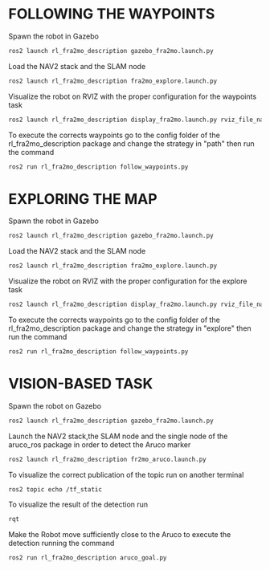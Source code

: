 
# FOLLOWING THE WAYPOINTS
Spawn the robot in Gazebo
```bash
ros2 launch rl_fra2mo_description gazebo_fra2mo.launch.py

```

Load the NAV2 stack and the SLAM node

```bash
ros2 launch rl_fra2mo_description fra2mo_explore.launch.py

```
Visualize the robot on RVIZ with the proper configuration for the waypoints task

```bash
ros2 launch rl_fra2mo_description display_fra2mo.launch.py rviz_file_name:=goals.rviz
```
To execute the corrects waypoints go to the config folder of the rl_fra2mo_description package and change the strategy in "path" then run the command

```bash
ros2 run rl_fra2mo_description follow_waypoints.py
```
# EXPLORING THE MAP

Spawn the robot in Gazebo
```bash
ros2 launch rl_fra2mo_description gazebo_fra2mo.launch.py

```

Load the NAV2 stack and the SLAM node

```bash
ros2 launch rl_fra2mo_description fra2mo_explore.launch.py

```


Visualize the robot on RVIZ with the proper configuration for the explore task
```bash
ros2 launch rl_fra2mo_description display_fra2mo.launch.py rviz_file_name:=explore.rviz

```

To execute the corrects waypoints go to the config folder of the rl_fra2mo_description package and change the strategy in "explore" then run the command
```bash
ros2 run rl_fra2mo_description follow_waypoints.py
```



# VISION-BASED TASK
Spawn the robot on Gazebo
```bash
ros2 launch rl_fra2mo_description gazebo_fra2mo.launch.py

```
Launch the NAV2 stack,the SLAM node and the single node of the aruco_ros package in order to detect the Aruco marker
```bash
ros2 launch rl_fra2mo_description fr2mo_aruco.launch.py

```
To visualize the correct publication of the topic run on another terminal
```bash
ros2 topic echo /tf_static

```
To visualize the result of the detection run

```bash
rqt

```
Make the Robot move sufficiently close to the Aruco to execute the detection running the command

```bash
ros2 run rl_fra2mo_description aruco_goal.py

```








